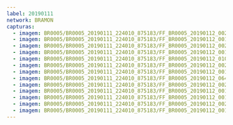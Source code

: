 ```yaml
---
label: 20190111
network: BRAMON
capturas:
  - imagem: BR0005/BR0005_20190111_224010_875183/FF_BR0005_20190112_002720_521_0159744.fits_maxpixel.jpg
  - imagem: BR0005/BR0005_20190111_224010_875183/FF_BR0005_20190112_001103_750_0135680.fits_maxpixel.jpg
  - imagem: BR0005/BR0005_20190111_224010_875183/FF_BR0005_20190112_002435_739_0155648.fits_maxpixel.jpg
  - imagem: BR0005/BR0005_20190111_224010_875183/FF_BR0005_20190112_001307_295_0138752.fits_maxpixel.jpg
  - imagem: BR0005/BR0005_20190111_224010_875183/FF_BR0005_20190112_010850_014_0221696.fits_maxpixel.jpg
  - imagem: BR0005/BR0005_20190111_224010_875183/FF_BR0005_20190112_002100_079_0150272.fits_maxpixel.jpg
  - imagem: BR0005/BR0005_20190111_224010_875183/FF_BR0005_20190112_001043_478_0135168.fits_maxpixel.jpg
  - imagem: BR0005/BR0005_20190111_224010_875183/FF_BR0005_20190112_064913_212_0730368.fits_maxpixel.jpg
  - imagem: BR0005/BR0005_20190111_224010_875183/FF_BR0005_20190112_002751_499_0160512.fits_maxpixel.jpg
  - imagem: BR0005/BR0005_20190111_224010_875183/FF_BR0005_20190112_001226_214_0137728.fits_maxpixel.jpg
  - imagem: BR0005/BR0005_20190111_224010_875183/FF_BR0005_20190112_001215_895_0137472.fits_maxpixel.jpg
  - imagem: BR0005/BR0005_20190111_224010_875183/FF_BR0005_20190112_002730_762_0160000.fits_maxpixel.jpg
  - imagem: BR0005/BR0005_20190111_224010_875183/FF_BR0005_20190112_001114_219_0135936.fits_maxpixel.jpg
---
```

